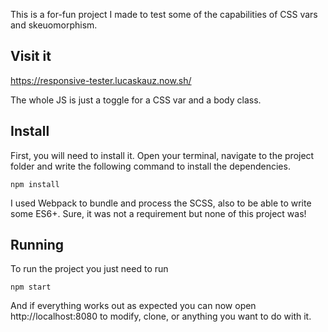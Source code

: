 This is a for-fun project I made to test some of the capabilities of CSS vars and skeuomorphism.

## Visit it
https://responsive-tester.lucaskauz.now.sh/

The whole JS is just a toggle for a CSS var and a body class.

## Install
First, you will need to install it. Open your terminal, navigate to the project folder and write the following command to install the dependencies.
 
```
npm install
```

I used Webpack to bundle and process the SCSS, also to be able to write some ES6+. Sure, it was not a requirement but none of this project was! 

## Running
To run the project you just need to run

```
npm start
```
And if everything works out as expected you can now open http://localhost:8080 to modify, clone, or anything you want to do with it.
